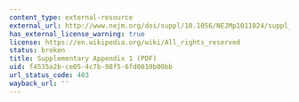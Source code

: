 ```yaml
---
content_type: external-resource
external_url: http://www.nejm.org/doi/suppl/10.1056/NEJMp1011024/suppl_file/nejmp1011024_appendix1.pdf
has_external_license_warning: true
license: https://en.wikipedia.org/wiki/All_rights_reserved
status: broken
title: Supplementary Appendix 1 (PDF)
uid: f4535a2b-ce05-4c7b-98f5-6fd0010b00bb
url_status_code: 403
wayback_url: ''
---
```

